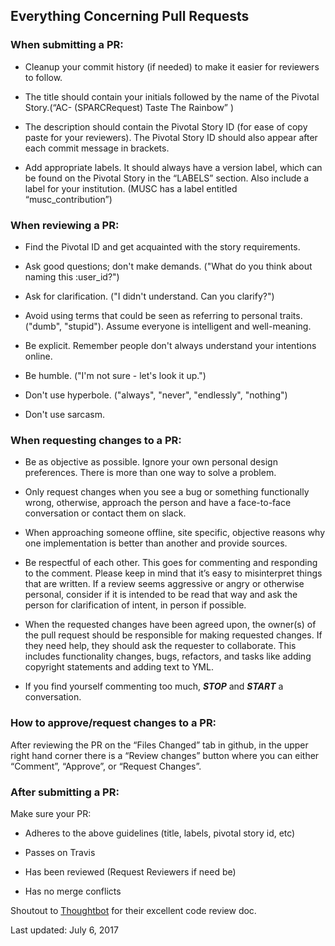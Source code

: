 [//]: # (Copyright © 2011-2016 MUSC Foundation for Research Development)
[//]: # (All rights reserved.)

[//]: # (Redistribution and use in source and binary forms, with or without modification, are permitted provided that the following conditions are met:)

[//]: # ( 1. Redistributions of source code must retain the above copyright notice, this list of conditions and the following disclaimer.)

[//]: # ( 2. Redistributions in binary form must reproduce the above copyright notice, this list of conditions and the following)
[//]: # ( disclaimer in the documentation and/or other materials provided with the distribution.)

[//]: # ( 3. Neither the name of the copyright holder nor the names of its contributors may be used to endorse or promote products)
[//]: # " derived from this software without specific prior written permission."

[//]: # "THIS SOFTWARE IS PROVIDED BY THE COPYRIGHT HOLDERS AND CONTRIBUTORS 'AS IS' AND ANY EXPRESS OR IMPLIED WARRANTIES, INCLUDING, BUT NOT LIMITED TO, THE IMPLIED WARRANTIES OF MERCHANTABILITY AND FITNESS FOR A PARTICULAR PURPOSE ARE DISCLAIMED. IN NO EVENT SHALL THE COPYRIGHT HOLDER OR CONTRIBUTORS BE LIABLE FOR ANY DIRECT, INDIRECT, INCIDENTAL, SPECIAL, EXEMPLARY, OR CONSEQUENTIAL DAMAGES (INCLUDING, BUT NOT LIMITED TO, PROCUREMENT OF SUBSTITUTE GOODS OR SERVICES; LOSS OF USE, DATA, OR PROFITS; OR BUSINESS INTERRUPTION) HOWEVER CAUSED AND ON ANY THEORY OF LIABILITY, WHETHER IN CONTRACT, STRICT LIABILITY, OR TORT (INCLUDING NEGLIGENCE OR OTHERWISE) ARISING IN ANY WAY OUT OF THE USE OF THIS SOFTWARE, EVEN IF ADVISED OF THE POSSIBILITY OF SUCH DAMAGE."

## Everything Concerning Pull Requests ##

### When submitting a PR: ###

* Cleanup your commit history (if needed) to make it easier for reviewers to follow. 

* The title should contain your initials followed by the name of the Pivotal Story.(“AC- (SPARCRequest) Taste The Rainbow” )

* The description should contain the Pivotal Story ID (for ease of copy paste for your reviewers).  The Pivotal Story ID should also appear after each commit message in brackets.

* Add appropriate labels.  It should always have a version label, which can be found on the Pivotal Story in the “LABELS” section.  Also include a label for your institution. (MUSC has a label entitled “musc_contribution”)

### When reviewing a PR: ###

* Find the Pivotal ID and get acquainted with the story requirements.

* Ask good questions; don't make demands. ("What do you think about naming this :user_id?")

* Ask for clarification. ("I didn't understand. Can you clarify?")

* Avoid using terms that could be seen as referring to personal traits. ("dumb", "stupid"). Assume everyone is intelligent and well-meaning.

* Be explicit. Remember people don't always understand your intentions online.

* Be humble. ("I'm not sure - let's look it up.")

* Don't use hyperbole. ("always", "never", "endlessly", "nothing")

* Don't use sarcasm.

### When requesting changes to a PR: ###

* Be as objective as possible.  Ignore your own personal design preferences.  There is more than one way to solve a problem.

* Only request changes when you see a bug or something functionally wrong, otherwise, approach the person and have a face-to-face conversation or contact them on slack. 

* When approaching someone offline, site specific, objective reasons why one implementation is better than another and provide sources.

* Be respectful of each other.  This goes for commenting and responding to the comment.  Please keep in mind that it’s easy to misinterpret things that are written.  If a review seems aggressive or angry or otherwise personal, consider if it is intended to be read that way and ask the person for clarification of intent, in person if possible.

* When the requested changes have been agreed upon, the owner(s) of the pull request should be responsible for making requested changes. If they need help, they should ask the requester to collaborate. This includes functionality changes, bugs, refactors, and tasks like adding copyright statements and adding text to YML.

* If you find yourself commenting too much, _**STOP**_ and _**START**_ a conversation.

### How to approve/request changes to a PR: ###

After reviewing the PR on the “Files Changed” tab in github, in the upper right hand corner there is a “Review changes” button where you can either “Comment”, “Approve”,  or “Request Changes”.

### After submitting a PR: ###

Make sure your PR:

* Adheres to the above guidelines (title, labels, pivotal story id, etc)

* Passes on Travis

* Has been reviewed (Request Reviewers if need be)

* Has no merge conflicts


Shoutout to [Thoughtbot](https://github.com/thoughtbot/guides/tree/master/code-review) for their excellent code review doc.

Last updated:  July 6, 2017
